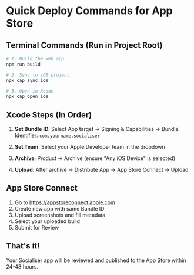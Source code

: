 # Quick Deploy Commands for App Store

## Terminal Commands (Run in Project Root)

```bash
# 1. Build the web app
npm run build

# 2. Sync to iOS project  
npx cap sync ios

# 3. Open in Xcode
npx cap open ios
```

## Xcode Steps (In Order)

1. **Set Bundle ID**: Select App target → Signing & Capabilities → Bundle Identifier: `com.yourname.socialiser`

2. **Set Team**: Select your Apple Developer team in the dropdown

3. **Archive**: Product → Archive (ensure "Any iOS Device" is selected)

4. **Upload**: After archive → Distribute App → App Store Connect → Upload

## App Store Connect

1. Go to https://appstoreconnect.apple.com
2. Create new app with same Bundle ID
3. Upload screenshots and fill metadata
4. Select your uploaded build
5. Submit for Review

## That's it! 
Your Socialiser app will be reviewed and published to the App Store within 24-48 hours.
